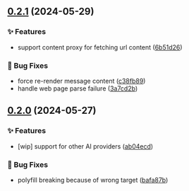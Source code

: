 ## [0.2.1](/JanitorialMess/Summarizer/compare/v0.2.0...v0.2.1) (2024-05-29)

### ✨ Features

-   support content proxy for fetching url content ([6b51d26](/JanitorialMess/Summarizer/commit/6b51d267cc20f2b39a4fb55da6a7903ce7cb829e))

### 🐛 Bug Fixes

-   force re-render message content ([c38fb89](/JanitorialMess/Summarizer/commit/c38fb89583e7d441b73a47adcea05b5fbc1f6c76))
-   handle web page parse failure ([3a7cd2b](/JanitorialMess/Summarizer/commit/3a7cd2b5cdffdf8b772d948aa546a9698a8df121))

## [0.2.0](/JanitorialMess/Summarizer/compare/ab04ecdc680ed42ecc3549eeb464a6f988bb1c6c...v0.2.0) (2024-05-27)

### ✨ Features

-   [wip] support for other AI providers ([ab04ecd](/JanitorialMess/Summarizer/commit/ab04ecdc680ed42ecc3549eeb464a6f988bb1c6c))

### 🐛 Bug Fixes

-   polyfill breaking because of wrong target ([bafa87b](/JanitorialMess/Summarizer/commit/bafa87bacbc79fde4e72da907e8b08a7fb9908af))
